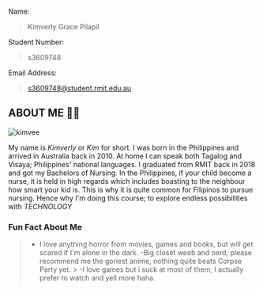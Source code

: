 Name:
>Kimverly Grace Pilapil

Student Number:
>s3609748

Email Address:
>s3609748@student.rmit.edu.au




## ABOUT ME :raising_hand_woman:

![kimvee](https://user-images.githubusercontent.com/62003066/77240397-7334d780-6c39-11ea-9b61-fd48cd3eb4d1.jpg)


My name is *Kimverly* or *Kim* for short.
I was born in the Philippines and arrived in Australia back in 2010.
At home I can speak both Tagalog and Visaya; Philippines' national languages.
I graduated from RMIT back in 2018 and got my Bachelors of Nursing.
In the Philippines, if your child become a nurse, it is held in high regards
which includes boasting to the neighbour how smart your kid is.
This is why it is quite common for Filipinos to pursue nursing.
Hence why I'm doing this course; to explore endless possibilities with *TECHNOLOGY*


### Fun Fact About Me
>- I love anything horror from movies, games and books,
   but will get scared if I'm alone in the dark.
   >-Big closet weeb and nerd; please recommend me the goriest anime,
  nothing quite beats Corpse Party yet.
    > -I love games but i suck at most of them, I actually prefer to watch and yell more haha.











